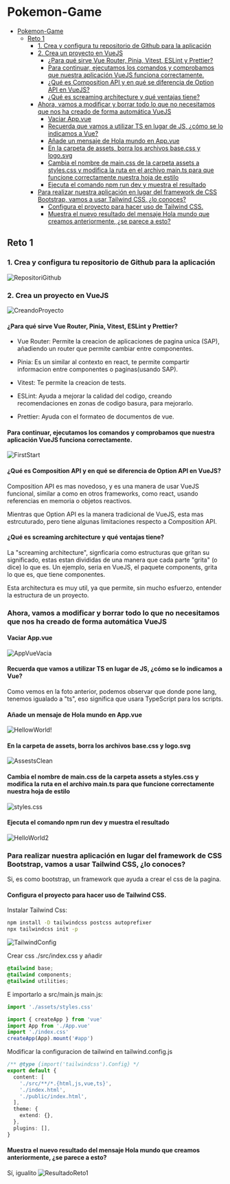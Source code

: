 # Pokemon-Game
- [Pokemon-Game](#pokemon-game)
  - [Reto 1](#reto-1)
    - [1. Crea y configura tu repositorio de Github para la aplicación](#1-crea-y-configura-tu-repositorio-de-github-para-la-aplicación)
    - [2. Crea un proyecto en VueJS](#2-crea-un-proyecto-en-vuejs)
      - [¿Para qué sirve Vue Router, Pinia, Vitest, ESLint y Prettier?](#para-qué-sirve-vue-router-pinia-vitest-eslint-y-prettier)
      - [Para continuar, ejecutamos los comandos y comprobamos que nuestra aplicación VueJS funciona correctamente.](#para-continuar-ejecutamos-los-comandos-y-comprobamos-que-nuestra-aplicación-vuejs-funciona-correctamente)
      - [¿Qué es Composition API y en qué se diferencia de Option API en VueJS?](#qué-es-composition-api-y-en-qué-se-diferencia-de-option-api-en-vuejs)
      - [¿Qué es screaming architecture y qué ventajas tiene?](#qué-es-screaming-architecture-y-qué-ventajas-tiene)
    - [Ahora, vamos a modificar y borrar todo lo que no necesitamos que nos ha creado de forma automática VueJS](#ahora-vamos-a-modificar-y-borrar-todo-lo-que-no-necesitamos-que-nos-ha-creado-de-forma-automática-vuejs)
      - [Vaciar App.vue](#vaciar-appvue)
      - [Recuerda que vamos a utilizar TS en lugar de JS, ¿cómo se lo indicamos a Vue?](#recuerda-que-vamos-a-utilizar-ts-en-lugar-de-js-cómo-se-lo-indicamos-a-vue)
      - [Añade un mensaje de Hola mundo en App.vue](#añade-un-mensaje-de-hola-mundo-en-appvue)
      - [En la carpeta de assets, borra los archivos base.css y logo.svg](#en-la-carpeta-de-assets-borra-los-archivos-basecss-y-logosvg)
      - [Cambia el nombre de main.css de la carpeta assets a styles.css y modifica la ruta en el archivo main.ts para que funcione correctamente nuestra hoja de estilo](#cambia-el-nombre-de-maincss-de-la-carpeta-assets-a-stylescss-y-modifica-la-ruta-en-el-archivo-maints-para-que-funcione-correctamente-nuestra-hoja-de-estilo)
      - [Ejecuta el comando npm run dev y muestra el resultado](#ejecuta-el-comando-npm-run-dev-y-muestra-el-resultado)
    - [Para realizar nuestra aplicación en lugar del framework de CSS Bootstrap, vamos a usar Tailwind CSS, ¿lo conoces?](#para-realizar-nuestra-aplicación-en-lugar-del-framework-de-css-bootstrap-vamos-a-usar-tailwind-css-lo-conoces)
      - [Configura el proyecto para hacer uso de Tailwind CSS.](#configura-el-proyecto-para-hacer-uso-de-tailwind-css)
      - [Muestra el nuevo resultado del mensaje Hola mundo que creamos anteriormente, ¿se parece a esto?](#muestra-el-nuevo-resultado-del-mensaje-hola-mundo-que-creamos-anteriormente-se-parece-a-esto)

## Reto 1

### 1. Crea y configura tu repositorio de Github para la aplicación

![RepositoriGithub](ImageRepository.png)

### 2. Crea un proyecto en VueJS

![CreandoProyecto](CreatingProject.png)

#### ¿Para qué sirve Vue Router, Pinia, Vitest, ESLint y Prettier?
- Vue Router: Permite la creacion de aplicaciones de pagina unica (SAP), añadiendo un router que permite cambiar entre componentes.
  
- Pinia: Es un similar al contexto en react, te permite compartir informacion entre componentes o paginas(usando SAP).
  
- Vitest: Te permite la creacion de tests.

- ESLint: Ayuda a mejorar la calidad del codigo, creando recomendaciones en zonas de codigo basura, para mejorarlo.

- Prettier: Ayuda con el formateo de documentos de vue.

#### Para continuar, ejecutamos los comandos y comprobamos que nuestra aplicación VueJS funciona correctamente.

![FirstStart](first_start_image.png)

#### ¿Qué es Composition API y en qué se diferencia de Option API en VueJS?

Composition API es mas novedoso, y es una manera de usar VueJS funcional, similar a como en otros frameworks, como react, usando referencias en memoria o objetos reactivos.

Mientras que Option API es la manera tradicional de VueJS, esta mas estrcuturado, pero tiene algunas limitaciones respecto a Composition API.

#### ¿Qué es screaming architecture y qué ventajas tiene?

La "screaming architecture", signficaria como estructuras que gritan su significado, estas estan divididas de una manera que cada parte "grita" (o dice) lo que es. Un ejemplo, seria en VueJS, el paquete components, grita lo que es, que tiene componentes.

Esta architectura es muy util, ya que permite, sin mucho esfuerzo, entender la estructura de un proyecto.

### Ahora, vamos a modificar y borrar todo lo que no necesitamos que nos ha creado de forma automática VueJS

#### Vaciar App.vue
![AppVueVacia](vueAppClean.png)

#### Recuerda que vamos a utilizar TS en lugar de JS, ¿cómo se lo indicamos a Vue?
Como vemos en la foto anterior, podemos observar que donde pone lang, tenemos igualado a "ts", eso significa que usara TypeScript para los scripts.

#### Añade un mensaje de Hola mundo en App.vue
![HellowWorld!](helloWorld.png)

#### En la carpeta de assets, borra los archivos base.css y logo.svg

![AssestsClean](cleanAssests.png)

#### Cambia el nombre de main.css de la carpeta assets a styles.css y modifica la ruta en el archivo main.ts para que funcione correctamente nuestra hoja de estilo
![styles.css](styles-preview.png)

#### Ejecuta el comando npm run dev y muestra el resultado
![HelloWorld2](helloWorld2.png)

### Para realizar nuestra aplicación en lugar del framework de CSS Bootstrap, vamos a usar Tailwind CSS, ¿lo conoces?
Si, es como bootstrap, un framework que ayuda a crear el css de la pagina.

#### Configura el proyecto para hacer uso de Tailwind CSS.
Instalar Tailwind Css:
```bash
npm install -D tailwindcss postcss autoprefixer
npx tailwindcss init -p
```
![TailwindConfig](tailwind-configuration-screenshot.png)

Crear css ./src/index.css y añadir
```css
@tailwind base;
@tailwind components;
@tailwind utilities;
```

E importarlo a src/main.js
main.js:
```ts
import './assets/styles.css'

import { createApp } from 'vue'
import App from './App.vue'
import './index.css'
createApp(App).mount('#app')
```

Modificar la configuracion de tailwind en tailwind.config.js
```ts
/** @type {import('tailwindcss').Config} */
export default {
  content: [
    './src/**/*.{html,js,vue,ts}',
    './index.html',
    './public/index.html',
  ],
  theme: {
    extend: {},
  },
  plugins: [],
}
```

#### Muestra el nuevo resultado del mensaje Hola mundo que creamos anteriormente, ¿se parece a esto?
Sí, igualito
![ResultadoReto1](reto_1.png)